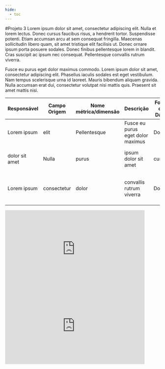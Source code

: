 ```yaml
---
hide:
  - toc
---
```


#Projeto 3
Lorem ipsum dolor sit amet, consectetur adipiscing elit. Nulla et lorem lectus. Donec cursus faucibus risus, a hendrerit tortor. Suspendisse potenti. Etiam accumsan arcu at sem consequat fringilla. Maecenas sollicitudin libero quam, sit amet tristique elit facilisis ut. Donec ornare ipsum porta posuere sodales. Donec finibus pellentesque lorem in blandit. Cras suscipit ac ipsum nec consequat.
Pellentesque convallis rutrum viverra. 

Fusce eu purus eget dolor maximus commodo. Lorem ipsum dolor sit amet, consectetur adipiscing elit. Phasellus iaculis sodales est eget vestibulum. Nam tempus scelerisque urna id laoreet. Mauris bibendum aliquam gravida. Nulla accumsan erat dui, consectetur volutpat nisi mattis quis. Praesent sit amet mattis nisi.

|Responsável|Campo Origem|Nome métrica/dimensão|Descrição|Fonte do Dado| Fórmula de Cálculo | Unidade de Medida | Meta |Banco de Dados|Tabela|Coluna| Filtro(s) | Periodicidade |Observações|
|---|---|---|---|---|-------------------|----------------|------|---|---|---|-----------|---------------|---|
|Lorem ipsum|elit|Pellentesque|Fusce eu purus eget dolor maximus|Donec|elit|elit| -    |Phasellus|Suspendisse|risus| -         | Baixa         ||
|dolor sit amet|Nulla|purus|ipsum dolor sit amet|cursus|elit|elit| -    |Phasellus|adipiscing|faucibus| -         | Média         |Donec cursus faucibus risus|
|Lorem ipsum|consectetur|dolor|convallis rutrum viverra|Donec|elit|elit| -    |Phasellus|lorem|Donec| -         | Alta          |Phasellus iaculis sodales est eget vestibulum|

<div class="map">
  <iframe width="90%" height="250" frameborder="0" scrolling="no" src="https://onedrive.live.com/embed?resid=5BF355B552026D69%2157287&authkey=%21AAqVexnLGFENtiA&em=2&wdAllowInteractivity=False&wdHideGridlines=True&wdHideHeaders=True&wdDownloadButton=True&wdInConfigurator=True"></iframe>
</div>	

<div class="map">
  <iframe width="90%" height="250" frameborder="0" scrolling="no" src="https://docs.google.com/spreadsheets/d/1HgZarwlDiJxSC2UBL5Ity0j1wrLQUPiF2-niHXKkKqU/edit#gid=0"></iframe>
</div>	